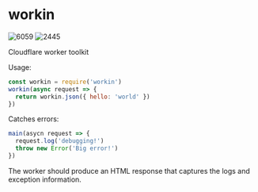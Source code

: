 # workin

![6059](https://img.shields.io/badge/compiled%20bundle-6k-green) ![2445](https://img.shields.io/badge/gzipped%20bundle-2k-brightgreen)

Cloudflare worker toolkit

Usage:

```javascript
const workin = require('workin')
workin(async request => {
  return workin.json({ hello: 'world' })
})
```

Catches errors:

```javascript
main(asycn request => {
  request.log('debugging!')
  throw new Error('Big error!')
})
```

The worker should produce an HTML response that captures the logs and exception information.

